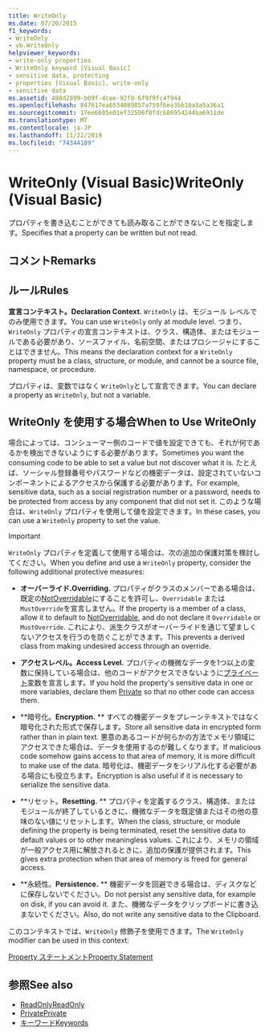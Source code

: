 ```yaml
---
title: WriteOnly
ms.date: 07/20/2015
f1_keywords:
- WriteOnly
- vb.WriteOnly
helpviewer_keywords:
- write-only properties
- WriteOnly keyword [Visual Basic]
- sensitive data, protecting
- properties [Visual Basic], write-only
- sensitive data
ms.assetid: 488d2899-b09f-4cee-92f0-6f9f9fc4f944
ms.openlocfilehash: 847617ea6534089857a759fbea3bb16a3a5a36a1
ms.sourcegitcommit: 17ee6605e01ef32506f8fdc686954244ba6911de
ms.translationtype: MT
ms.contentlocale: ja-JP
ms.lasthandoff: 11/22/2019
ms.locfileid: "74344189"
---
```

# <a name="writeonly-visual-basic"></a><span data-ttu-id="27b43-102">WriteOnly (Visual Basic)</span><span class="sxs-lookup"><span data-stu-id="27b43-102">WriteOnly (Visual Basic)</span></span>
<span data-ttu-id="27b43-103">プロパティを書き込むことができても読み取ることができないことを指定します。</span><span class="sxs-lookup"><span data-stu-id="27b43-103">Specifies that a property can be written but not read.</span></span>  
  
## <a name="remarks"></a><span data-ttu-id="27b43-104">コメント</span><span class="sxs-lookup"><span data-stu-id="27b43-104">Remarks</span></span>  
  
## <a name="rules"></a><span data-ttu-id="27b43-105">ルール</span><span class="sxs-lookup"><span data-stu-id="27b43-105">Rules</span></span>  
 <span data-ttu-id="27b43-106">**宣言コンテキスト。**</span><span class="sxs-lookup"><span data-stu-id="27b43-106">**Declaration Context.**</span></span> <span data-ttu-id="27b43-107">`WriteOnly` は、モジュール レベルでのみ使用できます。</span><span class="sxs-lookup"><span data-stu-id="27b43-107">You can use `WriteOnly` only at module level.</span></span> <span data-ttu-id="27b43-108">つまり、`WriteOnly` プロパティの宣言コンテキストは、クラス、構造体、またはモジュールである必要があり、ソースファイル、名前空間、またはプロシージャにすることはできません。</span><span class="sxs-lookup"><span data-stu-id="27b43-108">This means the declaration context for a `WriteOnly` property must be a class, structure, or module, and cannot be a source file, namespace, or procedure.</span></span>  
  
 <span data-ttu-id="27b43-109">プロパティは、変数ではなく `WriteOnly`として宣言できます。</span><span class="sxs-lookup"><span data-stu-id="27b43-109">You can declare a property as `WriteOnly`, but not a variable.</span></span>  
  
## <a name="when-to-use-writeonly"></a><span data-ttu-id="27b43-110">WriteOnly を使用する場合</span><span class="sxs-lookup"><span data-stu-id="27b43-110">When to Use WriteOnly</span></span>  
 <span data-ttu-id="27b43-111">場合によっては、コンシューマー側のコードで値を設定できても、それが何であるかを検出できないようにする必要があります。</span><span class="sxs-lookup"><span data-stu-id="27b43-111">Sometimes you want the consuming code to be able to set a value but not discover what it is.</span></span> <span data-ttu-id="27b43-112">たとえば、ソーシャル登録番号やパスワードなどの機密データは、設定されていないコンポーネントによるアクセスから保護する必要があります。</span><span class="sxs-lookup"><span data-stu-id="27b43-112">For example, sensitive data, such as a social registration number or a password, needs to be protected from access by any component that did not set it.</span></span> <span data-ttu-id="27b43-113">このような場合は、`WriteOnly` プロパティを使用して値を設定できます。</span><span class="sxs-lookup"><span data-stu-id="27b43-113">In these cases, you can use a `WriteOnly` property to set the value.</span></span>  
  
> [!IMPORTANT]
> <span data-ttu-id="27b43-114">`WriteOnly` プロパティを定義して使用する場合は、次の追加の保護対策を検討してください。</span><span class="sxs-lookup"><span data-stu-id="27b43-114">When you define and use a `WriteOnly` property, consider the following additional protective measures:</span></span>  
  
- <span data-ttu-id="27b43-115">**オーバーライド.**</span><span class="sxs-lookup"><span data-stu-id="27b43-115">**Overriding.**</span></span> <span data-ttu-id="27b43-116">プロパティがクラスのメンバーである場合は、既定の[NotOverridable](../../../visual-basic/language-reference/modifiers/notoverridable.md)にすることを許可し、`Overridable` または `MustOverride`を宣言しません。</span><span class="sxs-lookup"><span data-stu-id="27b43-116">If the property is a member of a class, allow it to default to [NotOverridable](../../../visual-basic/language-reference/modifiers/notoverridable.md), and do not declare it `Overridable` or `MustOverride`.</span></span> <span data-ttu-id="27b43-117">これにより、派生クラスがオーバーライドを通じて望ましくないアクセスを行うのを防ぐことができます。</span><span class="sxs-lookup"><span data-stu-id="27b43-117">This prevents a derived class from making undesired access through an override.</span></span>  
  
- <span data-ttu-id="27b43-118">**アクセスレベル。**</span><span class="sxs-lookup"><span data-stu-id="27b43-118">**Access Level.**</span></span> <span data-ttu-id="27b43-119">プロパティの機微なデータを1つ以上の変数に保持している場合は、他のコードがアクセスできないように[プライベート](../../../visual-basic/language-reference/modifiers/private.md)変数を宣言します。</span><span class="sxs-lookup"><span data-stu-id="27b43-119">If you hold the property's sensitive data in one or more variables, declare them [Private](../../../visual-basic/language-reference/modifiers/private.md) so that no other code can access them.</span></span>  
  
- <span data-ttu-id="27b43-120">\*\*暗号化。</span><span class="sxs-lookup"><span data-stu-id="27b43-120">**Encryption.**</span></span> <span data-ttu-id="27b43-121">\*\* すべての機密データをプレーンテキストではなく暗号化された形式で保存します。</span><span class="sxs-lookup"><span data-stu-id="27b43-121">Store all sensitive data in encrypted form rather than in plain text.</span></span> <span data-ttu-id="27b43-122">悪意のあるコードが何らかの方法でメモリ領域にアクセスできた場合は、データを使用するのが難しくなります。</span><span class="sxs-lookup"><span data-stu-id="27b43-122">If malicious code somehow gains access to that area of memory, it is more difficult to make use of the data.</span></span> <span data-ttu-id="27b43-123">暗号化は、機密データをシリアル化する必要がある場合にも役立ちます。</span><span class="sxs-lookup"><span data-stu-id="27b43-123">Encryption is also useful if it is necessary to serialize the sensitive data.</span></span>  
  
- <span data-ttu-id="27b43-124">\*\*リセット。</span><span class="sxs-lookup"><span data-stu-id="27b43-124">**Resetting.**</span></span> <span data-ttu-id="27b43-125">\*\* プロパティを定義するクラス、構造体、またはモジュールが終了しているときに、機微なデータを既定値またはその他の意味のない値にリセットします。</span><span class="sxs-lookup"><span data-stu-id="27b43-125">When the class, structure, or module defining the property is being terminated, reset the sensitive data to default values or to other meaningless values.</span></span> <span data-ttu-id="27b43-126">これにより、メモリの領域が一般アクセス用に解放されるときに、追加の保護が提供されます。</span><span class="sxs-lookup"><span data-stu-id="27b43-126">This gives extra protection when that area of memory is freed for general access.</span></span>  
  
- <span data-ttu-id="27b43-127">\*\*永続性。</span><span class="sxs-lookup"><span data-stu-id="27b43-127">**Persistence.**</span></span> <span data-ttu-id="27b43-128">\*\* 機密データを回避できる場合は、ディスクなどに保存しないでください。</span><span class="sxs-lookup"><span data-stu-id="27b43-128">Do not persist any sensitive data, for example on disk, if you can avoid it.</span></span> <span data-ttu-id="27b43-129">また、機微なデータをクリップボードに書き込まないでください。</span><span class="sxs-lookup"><span data-stu-id="27b43-129">Also, do not write any sensitive data to the Clipboard.</span></span>  
  
 <span data-ttu-id="27b43-130">このコンテキストでは、`WriteOnly` 修飾子を使用できます。</span><span class="sxs-lookup"><span data-stu-id="27b43-130">The `WriteOnly` modifier can be used in this context:</span></span>  
  
 [<span data-ttu-id="27b43-131">Property ステートメント</span><span class="sxs-lookup"><span data-stu-id="27b43-131">Property Statement</span></span>](../../../visual-basic/language-reference/statements/property-statement.md)  
  
## <a name="see-also"></a><span data-ttu-id="27b43-132">参照</span><span class="sxs-lookup"><span data-stu-id="27b43-132">See also</span></span>

- [<span data-ttu-id="27b43-133">ReadOnly</span><span class="sxs-lookup"><span data-stu-id="27b43-133">ReadOnly</span></span>](../../../visual-basic/language-reference/modifiers/readonly.md)
- [<span data-ttu-id="27b43-134">Private</span><span class="sxs-lookup"><span data-stu-id="27b43-134">Private</span></span>](../../../visual-basic/language-reference/modifiers/private.md)
- [<span data-ttu-id="27b43-135">キーワード</span><span class="sxs-lookup"><span data-stu-id="27b43-135">Keywords</span></span>](../../../visual-basic/language-reference/keywords/index.md)
